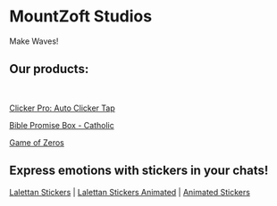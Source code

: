 # MountZoft Studios

Make Waves!

Our products:
-
<br>

[Clicker Pro: Auto Clicker Tap](https://play.google.com/store/apps/details?id=io.auto.tap.hamster.kombat)

[Bible Promise Box - Catholic](https://play.google.com/store/apps/details?id=com.inc.mountzoft.randombibleversegeneratorapp)

[Game of Zeros](https://play.google.com/store/apps/details?id=com.mountzoft.gameofzeros)

Express emotions with stickers in your chats!
-
[Lalettan Stickers](https://play.google.com/store/apps/details?id=com.mountzoft.lalettanstickersforwhatsapp) | 
[Lalettan Stickers Animated](https://play.google.com/store/apps/details?id=com.mountzoft.lalettananimatedstickersforwhatsapp) | 
[Animated Stickers](https://play.google.com/store/apps/details?id=com.mountzoft.animatedstickersforwhatsapp)

